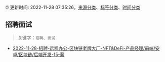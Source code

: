 :alarm_clock: 更新时间: 2022-11-28 07:35:26。[来源分类](../README.md)、[标签分类](../TAGS.md)、[时间分类](../TIMELINE.md)

## 招聘面试


> 关键字：`招聘`、`面试`



- [2022-11-28-招聘-远程办公-区块链老牌大厂-NFT&DeFi-产品经理/前端/安卓/区块链/后端开发-15-薪](https://www.v2ex.com/t/898500) 